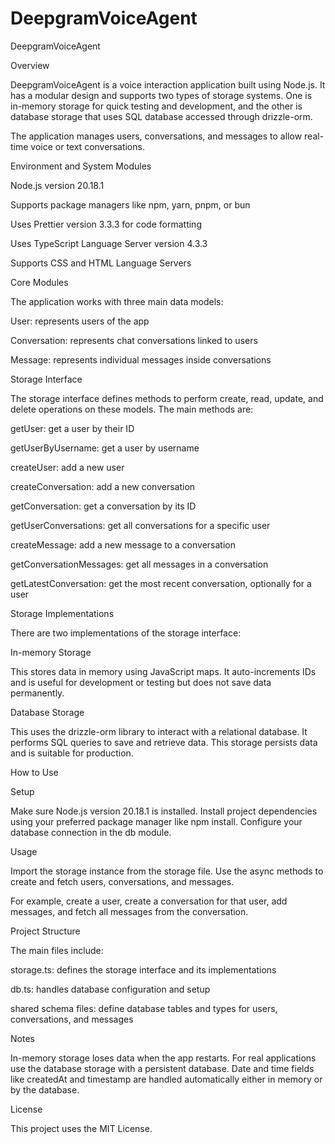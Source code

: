 # DeepgramVoiceAgent


DeepgramVoiceAgent

Overview

DeepgramVoiceAgent is a voice interaction application built using Node.js. It has a modular design and supports two types of storage systems. One is in-memory storage for quick testing and development, and the other is database storage that uses SQL database accessed through drizzle-orm.

The application manages users, conversations, and messages to allow real-time voice or text conversations.

Environment and System Modules

Node.js version 20.18.1

Supports package managers like npm, yarn, pnpm, or bun

Uses Prettier version 3.3.3 for code formatting

Uses TypeScript Language Server version 4.3.3

Supports CSS and HTML Language Servers

Core Modules

The application works with three main data models:

User: represents users of the app

Conversation: represents chat conversations linked to users

Message: represents individual messages inside conversations

Storage Interface

The storage interface defines methods to perform create, read, update, and delete operations on these models. The main methods are:

getUser: get a user by their ID

getUserByUsername: get a user by username

createUser: add a new user

createConversation: add a new conversation

getConversation: get a conversation by its ID

getUserConversations: get all conversations for a specific user

createMessage: add a new message to a conversation

getConversationMessages: get all messages in a conversation

getLatestConversation: get the most recent conversation, optionally for a user

Storage Implementations

There are two implementations of the storage interface:

In-memory Storage

This stores data in memory using JavaScript maps. It auto-increments IDs and is useful for development or testing but does not save data permanently.

Database Storage

This uses the drizzle-orm library to interact with a relational database. It performs SQL queries to save and retrieve data. This storage persists data and is suitable for production.

How to Use

Setup

Make sure Node.js version 20.18.1 is installed. Install project dependencies using your preferred package manager like npm install. Configure your database connection in the db module.

Usage

Import the storage instance from the storage file. Use the async methods to create and fetch users, conversations, and messages.

For example, create a user, create a conversation for that user, add messages, and fetch all messages from the conversation.

Project Structure

The main files include:

storage.ts: defines the storage interface and its implementations

db.ts: handles database configuration and setup

shared schema files: define database tables and types for users, conversations, and messages

Notes

In-memory storage loses data when the app restarts. For real applications use the database storage with a persistent database. Date and time fields like createdAt and timestamp are handled automatically either in memory or by the database.

License

This project uses the MIT License.

